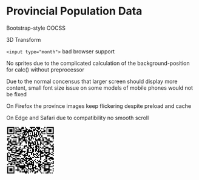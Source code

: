 # Provincial Population Data

Bootstrap-style OOCSS

3D Transform

`<input type="month">` bad browser support

No sprites due to the complicated calculation of the background-position for calc() without preprocessor

Due to the normal concensus that larger screen should display more content, small font size issue on some models of mobile phones would not be fixed

On Firefox the province images keep flickering despite preload and cache

On Edge and Safari due to compatibility no smooth scroll

<img src="img/qr-page.png">